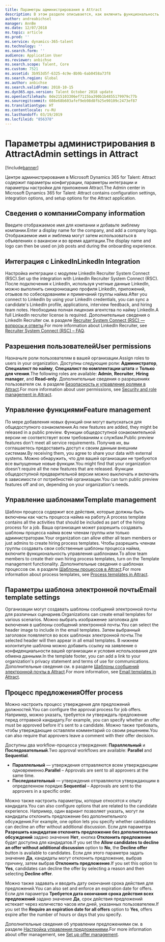 ```yaml
---
title: Параметры администрирования в Attract
description: В этом разделе описывается, как включить функциональность для организаций и пользователей в Attract.
author: andreabichsel
manager: AnnBe
ms.date: 12/07/2018
ms.topic: article
ms.prod: ''
ms.service: dynamics-365-talent
ms.technology: ''
ms.search.form: ''
audience: Application User
ms.reviewer: anbichse
ms.search.scope: Talent, Core
ms.custom: 7521
ms.assetid: 3b953d5f-6325-4c9e-8b9b-6ab0458a73f8
ms.search.region: Global
ms.author: anbichse
ms.search.validFrom: 2018-10-15
ms.dyn365.ops.version: Talent October 2018 update
ms.openlocfilehash: 0de215103306ef7115ba390b1b4855179979c77b
ms.sourcegitcommit: 608e68b603afef9eb98d8fb25e90109c2473ef87
ms.translationtype: HT
ms.contentlocale: ru-RU
ms.lasthandoff: 03/19/2019
ms.locfileid: "856378"
---
```

# <a name="admin-settings-in-attract"></a><span data-ttu-id="a8bcd-103">Параметры администрирования в Attract</span><span class="sxs-lookup"><span data-stu-id="a8bcd-103">Admin settings in Attract</span></span>
[!include[banner](../includes/banner.md)]

<span data-ttu-id="a8bcd-104">Центре администрирования в Microsoft Dynamics 365 for Talent: Attract содержит параметры конфигурации, параметры интеграции и параметры настройки для приложения Attract.</span><span class="sxs-lookup"><span data-stu-id="a8bcd-104">The Admin center in Microsoft Dynamics 365 for Talent: Attract contains configuration settings, integration options, and setup options for the Attract application.</span></span>

## <a name="company-information"></a><span data-ttu-id="a8bcd-105">Сведения о компании</span><span class="sxs-lookup"><span data-stu-id="a8bcd-105">Company information</span></span>

<span data-ttu-id="a8bcd-106">Введите отображаемое имя для компании и добавьте эмблему компании.</span><span class="sxs-lookup"><span data-stu-id="a8bcd-106">Enter a display name for the company, and add a company logo.</span></span> <span data-ttu-id="a8bcd-107">Отображаемое имя и эмблема могут затем использоваться в объявлениях о вакансии и во время адаптации.</span><span class="sxs-lookup"><span data-stu-id="a8bcd-107">The display name and logo can then be used on job posts and during the onboarding experience.</span></span>

## <a name="linkedin-integration"></a><span data-ttu-id="a8bcd-108">Интеграция с LinkedIn</span><span class="sxs-lookup"><span data-stu-id="a8bcd-108">LinkedIn Integration</span></span>

<span data-ttu-id="a8bcd-109">Настройка интеграции с модулем LinkedIn Recruiter System Connect (RSC).</span><span class="sxs-lookup"><span data-stu-id="a8bcd-109">Set up the integration with LinkedIn Recruiter System Connect (RSC).</span></span> <span data-ttu-id="a8bcd-110">После подключения к LinkedIn, используя учетные данные LinkedIn, можно выполнить синхронизацию профиля LinkedIn, приложений, отзывов по собеседованиям и примечаний группы найма.</span><span class="sxs-lookup"><span data-stu-id="a8bcd-110">After you connect to LinkedIn by using your LinkedIn credentials, you can sync a candidate's LinkedIn profile, applications, interview feedback, and hiring team notes.</span></span> <span data-ttu-id="a8bcd-111">Необходима полная лицензия агентства по найму LinkedIn.</span><span class="sxs-lookup"><span data-stu-id="a8bcd-111">A full LinkedIn recruiter license is required.</span></span> <span data-ttu-id="a8bcd-112">Дополнительные сведения о LinkedIn Recruiter см. в разделе [Recruiter System Connect (RSC) — вопросы и ответы](https://www.linkedin.com/help/recruiter/answer/90483).</span><span class="sxs-lookup"><span data-stu-id="a8bcd-112">For more information about LinkedIn Recruiter, see [Recruiter System Connect (RSC) – FAQ](https://www.linkedin.com/help/recruiter/answer/90483).</span></span>

## <a name="user-permissions"></a><span data-ttu-id="a8bcd-113">Разрешения пользователей</span><span class="sxs-lookup"><span data-stu-id="a8bcd-113">User permissions</span></span>

<span data-ttu-id="a8bcd-114">Назначьте роли пользователям в вашей организации.</span><span class="sxs-lookup"><span data-stu-id="a8bcd-114">Assign roles to users in your organization.</span></span> <span data-ttu-id="a8bcd-115">Доступны следующие роли: **Администратор**, **Специалист по найму**, **Специалист по комплектации штата** и **Только для чтения**.</span><span class="sxs-lookup"><span data-stu-id="a8bcd-115">The following roles are available: **Admin**, **Recruiter**, **Hiring manager**, and **Read-only**.</span></span> <span data-ttu-id="a8bcd-116">Дополнительные сведения о разрешениях пользователя см. в разделе [Безопасность и управление ролями в Attract](./security-attract.md).</span><span class="sxs-lookup"><span data-stu-id="a8bcd-116">For more information about user permissions, see [Security and role management in Attract](./security-attract.md).</span></span>

## <a name="feature-management"></a><span data-ttu-id="a8bcd-117">Управление функциями</span><span class="sxs-lookup"><span data-stu-id="a8bcd-117">Feature management</span></span>

<span data-ttu-id="a8bcd-118">По мере добавления новых функций они могут выпускаться для общедоступного ознакомления.</span><span class="sxs-lookup"><span data-stu-id="a8bcd-118">As new features are added, they might be released in a public preview.</span></span> <span data-ttu-id="a8bcd-119">Функции общедоступной ознакомительной версии не соответствует всем требованиям к службам.</span><span class="sxs-lookup"><span data-stu-id="a8bcd-119">Public preview features don't meet all service requirements.</span></span> <span data-ttu-id="a8bcd-120">Получив их, вы соглашаетесь предоставить доступ к своим данным внешним системам.</span><span class="sxs-lookup"><span data-stu-id="a8bcd-120">By receiving them, you agree to share your data with external systems.</span></span> <span data-ttu-id="a8bcd-121">Можно обнаружить, что для вашей организации не требуются все выпущенные новые функции.</span><span class="sxs-lookup"><span data-stu-id="a8bcd-121">You might find that your organization doesn't require all the new features that are released.</span></span> <span data-ttu-id="a8bcd-122">Функции общедоступной предварительной версии можно выключать и включать в зависимости от потребностей организации.</span><span class="sxs-lookup"><span data-stu-id="a8bcd-122">You can turn public preview features off and on, depending on your organization's needs.</span></span>

## <a name="template-management"></a><span data-ttu-id="a8bcd-123">Управление шаблонами</span><span class="sxs-lookup"><span data-stu-id="a8bcd-123">Template management</span></span>

<span data-ttu-id="a8bcd-124">Шаблон процесса содержит все действия, которые должны быть включены как часть процесса найма на работу.</span><span class="sxs-lookup"><span data-stu-id="a8bcd-124">A process template contains all the activities that should be included as part of the hiring process for a job.</span></span> <span data-ttu-id="a8bcd-125">Ваша организация может разрешить создавать шаблоны процесса найма всем членам группы или только администраторам.</span><span class="sxs-lookup"><span data-stu-id="a8bcd-125">Your organization can allow either all team members or just admins to create hiring process templates.</span></span> <span data-ttu-id="a8bcd-126">Чтобы разрешить членам группы создавать свои собственные шаблоны процесса найма, включите функциональность управления шаблонами.</span><span class="sxs-lookup"><span data-stu-id="a8bcd-126">To allow team members to create their own hiring process templates, turn on the Template management functionality.</span></span> <span data-ttu-id="a8bcd-127">Дополнительные сведения о шаблонах процессов см. в разделе [Шаблоны процессов в Attract](./process-templates-attract.md).</span><span class="sxs-lookup"><span data-stu-id="a8bcd-127">For more information about process templates, see [Process templates in Attract](./process-templates-attract.md).</span></span>

## <a name="email-template-settings"></a><span data-ttu-id="a8bcd-128">Параметры шаблона электронной почты</span><span class="sxs-lookup"><span data-stu-id="a8bcd-128">Email template settings</span></span>

<span data-ttu-id="a8bcd-129">Организации могут создавать шаблоны сообщений электронной почты для различных сценариев.</span><span class="sxs-lookup"><span data-stu-id="a8bcd-129">Organizations can create email templates for various scenarios.</span></span> <span data-ttu-id="a8bcd-130">Можно выбрать изображение заголовка для включения в шаблоны сообщений электронной почты.</span><span class="sxs-lookup"><span data-stu-id="a8bcd-130">You can select the header image to include in the email templates.</span></span> <span data-ttu-id="a8bcd-131">Затем выбранный заголовок появляется во всех шаблонах электронной почты.</span><span class="sxs-lookup"><span data-stu-id="a8bcd-131">The selected header will then appear in all email templates.</span></span> <span data-ttu-id="a8bcd-132">В нижнем колонтитуле шаблона можно добавить ссылку на заявление о конфиденциальности вашей организации и условия использования для обмена данными.</span><span class="sxs-lookup"><span data-stu-id="a8bcd-132">In the template footer, you can add a link to your organization's privacy statement and terms of use for communications.</span></span> <span data-ttu-id="a8bcd-133">Дополнительные сведения см. в разделе [Шаблоны сообщений электронной почты в Attract](./email-templates.md).</span><span class="sxs-lookup"><span data-stu-id="a8bcd-133">For more information, see [Email templates in Attract](./email-templates.md).</span></span>

## <a name="offer-process"></a><span data-ttu-id="a8bcd-134">Процесс предложения</span><span class="sxs-lookup"><span data-stu-id="a8bcd-134">Offer process</span></span>

<span data-ttu-id="a8bcd-135">Можно настроить процесс утверждения для предложений должностей.</span><span class="sxs-lookup"><span data-stu-id="a8bcd-135">You can configure the approval process for job offers.</span></span> <span data-ttu-id="a8bcd-136">Например, можно указать, требуется ли утверждать предложение перед отправкой кандидату.</span><span class="sxs-lookup"><span data-stu-id="a8bcd-136">For example, you can specify whether an offer must be approved before it's sent to a candidate.</span></span> <span data-ttu-id="a8bcd-137">Можно также требовать, чтобы утверждающие оставляли комментарий со своим решением.</span><span class="sxs-lookup"><span data-stu-id="a8bcd-137">You can also require that approvers leave a comment with their offer decision.</span></span>

<span data-ttu-id="a8bcd-138">Доступны два workflow-процесса утверждения: **Параллельный** и **Последовательный**.</span><span class="sxs-lookup"><span data-stu-id="a8bcd-138">Two approval workflows are available: **Parallel** and **Sequential**.</span></span>

- <span data-ttu-id="a8bcd-139">**Параллельный** — утверждения отправляются всем утверждающим одновременно.</span><span class="sxs-lookup"><span data-stu-id="a8bcd-139">**Parallel** – Approvals are sent to all approvers at the same time.</span></span>
- <span data-ttu-id="a8bcd-140">**Последовательный** — утверждения отправляются утверждающим в определенном порядке.</span><span class="sxs-lookup"><span data-stu-id="a8bcd-140">**Sequential** – Approvals are sent to the approvers in a specific order.</span></span>

<span data-ttu-id="a8bcd-141">Можно также настроить параметры, которые относятся к опыту кандидата.</span><span class="sxs-lookup"><span data-stu-id="a8bcd-141">You can also configure options that are related to the candidate experience.</span></span> <span data-ttu-id="a8bcd-142">Например, один вариант позволяет указать, могут ли кандидаты отклонить предложение без дополнительного обсуждения.</span><span class="sxs-lookup"><span data-stu-id="a8bcd-142">For example, one option lets you specify whether candidates can decline an offer without additional discussion.</span></span> <span data-ttu-id="a8bcd-143">Если для параметра **Разрешить кандидатам отклонять предложение без дополнительных обсуждений** задано значение **Нет**, кнопка **Отклонить предложение** будет доступна для кандидатов.</span><span class="sxs-lookup"><span data-stu-id="a8bcd-143">If you set the **Allow candidates to decline an offer without additional discussion** option to **No**, the **Decline offer** button is available to candidates.</span></span> <span data-ttu-id="a8bcd-144">Если для этого параметра задать значение **Да**, кандидаты могут отклонить предложение, выбрав причину, затем выбрав **Отклонить предложение**.</span><span class="sxs-lookup"><span data-stu-id="a8bcd-144">If you set this option to **Yes**, candidates can decline the offer by selecting a reason and then selecting **Decline offer**.</span></span>

<span data-ttu-id="a8bcd-145">Можно также задавать и вводить дату окончания срока действия для предложений.</span><span class="sxs-lookup"><span data-stu-id="a8bcd-145">You can also set and enforce an expiration date for offers.</span></span> <span data-ttu-id="a8bcd-146">Если для параметра **Требуется дата окончания срока действия всех предложений** задано значение **Да**, срок действия предложений истекает через количество часов или дней, указанных пользователем.</span><span class="sxs-lookup"><span data-stu-id="a8bcd-146">If you set the **Require an expiration date for all offers** option to **Yes**, offers expire after the number of hours or days that you specify.</span></span>

<span data-ttu-id="a8bcd-147">Дополнительные сведения об управлении предложениями см. в разделе [Настройка управления предложениями](./offer-setup.md).</span><span class="sxs-lookup"><span data-stu-id="a8bcd-147">For more information about offer management, see [Set up offer management](./offer-setup.md).</span></span>
